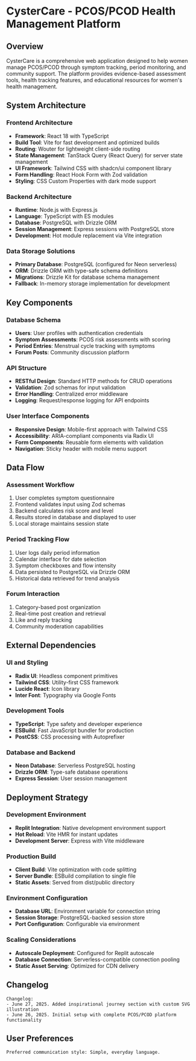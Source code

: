 # CysterCare - PCOS/PCOD Health Management Platform

## Overview

CysterCare is a comprehensive web application designed to help women manage PCOS/PCOD through symptom tracking, period monitoring, and community support. The platform provides evidence-based assessment tools, health tracking features, and educational resources for women's health management.

## System Architecture

### Frontend Architecture
- **Framework**: React 18 with TypeScript
- **Build Tool**: Vite for fast development and optimized builds
- **Routing**: Wouter for lightweight client-side routing
- **State Management**: TanStack Query (React Query) for server state management
- **UI Framework**: Tailwind CSS with shadcn/ui component library
- **Form Handling**: React Hook Form with Zod validation
- **Styling**: CSS Custom Properties with dark mode support

### Backend Architecture
- **Runtime**: Node.js with Express.js
- **Language**: TypeScript with ES modules
- **Database**: PostgreSQL with Drizzle ORM
- **Session Management**: Express sessions with PostgreSQL store
- **Development**: Hot module replacement via Vite integration

### Data Storage Solutions
- **Primary Database**: PostgreSQL (configured for Neon serverless)
- **ORM**: Drizzle ORM with type-safe schema definitions
- **Migrations**: Drizzle Kit for database schema management
- **Fallback**: In-memory storage implementation for development

## Key Components

### Database Schema
- **Users**: User profiles with authentication credentials
- **Symptom Assessments**: PCOS risk assessments with scoring
- **Period Entries**: Menstrual cycle tracking with symptoms
- **Forum Posts**: Community discussion platform

### API Structure
- **RESTful Design**: Standard HTTP methods for CRUD operations
- **Validation**: Zod schemas for input validation
- **Error Handling**: Centralized error middleware
- **Logging**: Request/response logging for API endpoints

### User Interface Components
- **Responsive Design**: Mobile-first approach with Tailwind CSS
- **Accessibility**: ARIA-compliant components via Radix UI
- **Form Components**: Reusable form elements with validation
- **Navigation**: Sticky header with mobile menu support

## Data Flow

### Assessment Workflow
1. User completes symptom questionnaire
2. Frontend validates input using Zod schemas
3. Backend calculates risk score and level
4. Results stored in database and displayed to user
5. Local storage maintains session state

### Period Tracking Flow
1. User logs daily period information
2. Calendar interface for date selection
3. Symptom checkboxes and flow intensity
4. Data persisted to PostgreSQL via Drizzle ORM
5. Historical data retrieved for trend analysis

### Forum Interaction
1. Category-based post organization
2. Real-time post creation and retrieval
3. Like and reply tracking
4. Community moderation capabilities

## External Dependencies

### UI and Styling
- **Radix UI**: Headless component primitives
- **Tailwind CSS**: Utility-first CSS framework
- **Lucide React**: Icon library
- **Inter Font**: Typography via Google Fonts

### Development Tools
- **TypeScript**: Type safety and developer experience
- **ESBuild**: Fast JavaScript bundler for production
- **PostCSS**: CSS processing with Autoprefixer

### Database and Backend
- **Neon Database**: Serverless PostgreSQL hosting
- **Drizzle ORM**: Type-safe database operations
- **Express Session**: User session management

## Deployment Strategy

### Development Environment
- **Replit Integration**: Native development environment support
- **Hot Reload**: Vite HMR for instant updates
- **Development Server**: Express with Vite middleware

### Production Build
- **Client Build**: Vite optimization with code splitting
- **Server Bundle**: ESBuild compilation to single file
- **Static Assets**: Served from dist/public directory

### Environment Configuration
- **Database URL**: Environment variable for connection string
- **Session Storage**: PostgreSQL-backed session store
- **Port Configuration**: Configurable via environment

### Scaling Considerations
- **Autoscale Deployment**: Configured for Replit autoscale
- **Database Connection**: Serverless-compatible connection pooling
- **Static Asset Serving**: Optimized for CDN delivery

## Changelog

```
Changelog:
- June 27, 2025. Added inspirational journey section with custom SVG illustration
- June 26, 2025. Initial setup with complete PCOS/PCOD platform functionality
```

## User Preferences

```
Preferred communication style: Simple, everyday language.
```